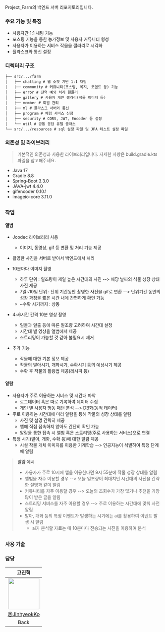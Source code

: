 Project_Farm의 백엔드 서버 리포지토리입니다.

### 주요 기능 및 특징
* 사용자간 1:1 채팅 기능
* 포스팅 기능을 통한 농가정보 및 사용자 커뮤니티 형성
* 사용자가 이용하는 서비스 작물을 갤러리로 시각화
* 플라스크와 통신 설정

### 디렉터리 구조
```
├── src/.../farm
│   ├── chatting # 웹 소켓 기반 1:1 채팅
│   ├── community # 커뮤니티(포스팅, 쪽지, 코멘트 등) 기능
│   ├── error # 전역 예외 처리 핸들러
│   ├── gallery # 사용자 개인 갤러리(작물 이미지 등)
│   ├── member # 회원 관리
│   ├── ml # 플라스크 서버와 통신
│   ├── program # 체험 서비스 신청
│   ├── security # CORS, JWT, Encoder 등 설정
│   └── util # 공통 응답 유틸 클래스
└── src/.../resources # sql 설정 파일 및 JPA 테스트 설정 파일
```
### 의존성 및 라이브러리
> 기본적인 의존성과 사용한 라이브러리입니다. 자세한 사항은 build.gradle.kts 파일을 참고해주세요.
* Java 17
* Gradle 8.8
* Spring-Boot 3.3.0
* JAVA-jwt 4.4.0
* gifencoder 0.10.1
* imageio-core 3.11.0
##
### 작업

#### 앨범
* Jcodec 라이브러리 사용
  * 이미지, 동영상, gif 등 변환 및 처리 기능 제공
* 촬영한 사진을 서버로 받아서 백엔드에서 처리

* 10분마다 이미지 촬영  
  * 하루 단위 : 일조량이 제일 높은 시간대의 사진 --> 해당 날짜의 식물 성장 상태 사진 제공  
  * 7일~10일 단위 : 단위 기간동안 촬영한 사진을 gif로 변환 --> 단위기간 동안의 성장 과정을 짧은 시간 내에 간편하게 확인 가능  
  * ~수확 시기까지 : 상동

* 4~6시간 간격 10분 영상 촬영  
  * 일몰과 일출 등에 따른 일조량 고려하여 시간대 설정  
  * 시간대 별 영상을 앨범에서 제공  
  * 스트리밍이 가능할 것 같아 불필요시 제거

* 추가 기능
  * 작물에 대한 기본 정보 제공  
  * 작물의 발아시기, 개화시기, 수확시기 등의 예상시기 제공  
  * 수확 후 작물의 활용법 제공(레시피 등)

#### 알람
* 사용자가 주로 이용하는 서비스 및 시간대 파악
  * 로그데이터 혹은 따로 기록하여 데이터 수집
  * 개인 별 사용자 행동 패턴 분석 --> DB화(동적 데이터)
* 주로 이용하는 시간대에 미리 알람을 통해 작물의 성장 상태를 알림
  * 사진 및 설명 간략히 제공
  * 앱에 직접 접속하지 않아도 간단히 확인 가능
  * 알람을 통한 접속 시 앨범 혹은 스트리밍(주로 사용하는 서비스)으로 연결
* 특정 시기(발아, 개화, 수확 등)에 대한 알람 제공
  * 시설 작물 개체 이미지를 이용한 기계학습 --> 인공지능이 식별하여 특정 단계에 알림

> **알람 예시**
> * 사용자가 주로 10시에 앱을 이용한다면 9시 55분에 작물 성장 상태를 알림
> * 앨범을 자주 이용할 경우 --> 오늘 일조량이 최대치인 시간대의 사진을 간략한 설명과 같이 알림
> * 커뮤니티를 자주 이용할 경우 --> 오늘의 조회수가 가장 많거나 추천을 가장 많이 받은 글을 알림
> * 스트리밍 서비스를 자주 이용할 경우 --> 주로 이용하는 시간대에 맞춰 사전 알림
> * 발아, 개화 등의 특정 이벤트가 발생하는 시기에는 ai를 활용하여 이벤트 발생 시 알림
>   * ai가 분석할 자료는 매 10분마다 전송되는 사진을 이용하여 분석

##
### 사용 기술

### 담당
|                                             고진혁                                           |
|:--------------------------------------------------------------------------------------------:|
| <img src="https://avatars.githubusercontent.com/u/160887371?v=4" width="100" height="100" /> |
|                         [@JinhyeokKo](https://github.com/JinhyeokKo)                         |
|                                             Back                                             |
